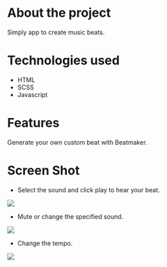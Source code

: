 # About the project

Simply app to create music beats.

#

# Technologies used

- HTML
- SCSS
- Javascript

#

# Features

Generate your own custom beat with Beatmaker.

#

# Screen Shot

- Select the sound and click play to hear your beat.

![](https://github.com/UlaBB/BeatMaker-Project/blob/master/src/images/GitHub_Readme/BeatMaker_gitHub_1.gif)

- Mute or change the specified sound.

![](https://github.com/UlaBB/BeatMaker-Project/blob/master/src/images/GitHub_Readme/BeatMaker_gitHub_2.gif)

- Change the tempo.

![](https://github.com/UlaBB/BeatMaker-Project/blob/master/src/images/GitHub_Readme/BeatMaker_gitHub_3.gif)
